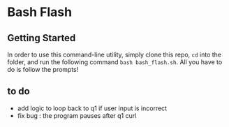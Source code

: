 # Bash Flash

## Getting Started

In order to use this command-line utility, simply clone this repo, `cd` into the folder, and run the following command `bash bash_flash.sh`.
All you have to do is follow the prompts!

## to do
* add logic to loop back to q1 if user input is incorrect
* fix bug : the program pauses after q1 curl
